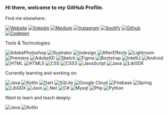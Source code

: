 ### Hi there, welcome to my GitHub Profile.

Find me elsewhere:

[![Website](https://img.shields.io/badge/website-000000?style=for-the-badge&logo=About.me&logoColor=white)](https://www.designbyburcu.com)
[![linkedin](https://img.shields.io/badge/Linkedin-000000?style=for-the-badge&logo=Linkedin&logoColor=white)](https://www.linkedin.com/in/burcuerdogan/)
[![Medium](https://img.shields.io/badge/Medium-12100E?style=for-the-badge&logo=medium&logoColor=white)](https://medium.com/@burcuerdogann)
[![Instagram](https://img.shields.io/badge/Instagram-000000?style=for-the-badge&logo=instagram&logoColor=white)](https://www.instagram.com/designbyburcuerdogan/)
[![Spotify](https://img.shields.io/badge/Spotify-000000?&style=for-the-badge&logo=spotify&logoColor=white)](https://open.spotify.com/user/21b4jmjc3wd74l3ytt76eub2q?si=dc79d35a8549452f)
[![Github](https://img.shields.io/badge/GitHub-100000?style=for-the-badge&logo=github&logoColor=white)](https://github.com/burcuerdogann)
[![Codepen](https://img.shields.io/badge/Codepen-000000?style=for-the-badge&logo=codepen&logoColor=white)](https://codepen.io/Burcu-Erdogan)


Tools & Technologies:

![AdobePhotoshop](https://img.shields.io/badge/Adobe%20Photoshop-000000?style=for-the-badge&logo=Adobe%20Photoshop&logoColor=white)
![Illustrator](https://img.shields.io/badge/Adobe%20Illustrator-000000?style=for-the-badge&logo=adobe%20illustrator&logoColor=white)
![Indesign](https://img.shields.io/badge/Adobe%20InDesign-000000?style=for-the-badge&logo=Adobe%20InDesign&logoColor=white)
![AfterEffects](https://img.shields.io/badge/Adobe%20after%20affects-000000?style=for-the-badge&logo=Adobe%20after%20effects&logoColor=white)
![Lightroom](https://img.shields.io/badge/Adobe%20Lightroom-000000?style=for-the-badge&logo=Adobe%20Lightroom&logoColor=white)
![Premiere](https://img.shields.io/badge/Adobe%20Premiere%20Pro-000000?style=for-the-badge&logo=Adobe%20Premiere%20Pro&logoColor=white)
![AdobeXD](https://img.shields.io/badge/Adobe%20XD-000000?style=for-the-badge&logo=Adobe%20XD&logoColor=white)
![Sketch](https://img.shields.io/badge/Sketch-000000?style=for-the-badge&logo=sketch&logoColor=white)
![Figma](https://img.shields.io/badge/Figma-000000?style=for-the-badge&logo=figma&logoColor=white)
![Bootstrap](https://img.shields.io/badge/Bootstrap-000000?style=for-the-badge&logo=bootstrap&logoColor=white)
![IntelliJ](https://img.shields.io/badge/IntelliJ_IDEA-000000.svg?style=for-the-badge&logo=intellij-idea&logoColor=white)
![Android](https://img.shields.io/badge/Android_Studio-000000?style=for-the-badge&logo=android-studio&logoColor=white)
![HTML](https://img.shields.io/badge/HTML-000000?style=for-the-badge&logo=html5&logoColor=white)
![HTML5](https://img.shields.io/badge/HTML5-000000?style=for-the-badge&logo=html5&logoColor=white)
![CSS](https://img.shields.io/badge/CSS-000000?&style=for-the-badge&logo=css3&logoColor=white)
![CSS3](https://img.shields.io/badge/CSS3-000000?style=for-the-badge&logo=css3&logoColor=white)
![JavaScript](https://img.shields.io/badge/JavaScript-000000?style=for-the-badge&logo=javascript&logoColor=white)
![Java](https://img.shields.io/badge/Java-000000?style=for-the-badge&logo=java&logoColor=white)
![LibGDX](https://img.shields.io/badge/LibGDX-000000?style=for-the-badge&logo=libgdx&logoColor=white)


Currently learning and working on:

![Java](https://img.shields.io/badge/Java-000000?style=for-the-badge&logo=java&logoColor=white)
![Kotlin](https://img.shields.io/badge/Kotlin-000000?&style=for-the-badge&logo=kotlin&logoColor=white)
![Dart](https://img.shields.io/badge/Dart-000000?style=for-the-badge&logo=dart&logoColor=white)
![SQLite](https://img.shields.io/badge/SQLite-000000?style=for-the-badge&logo=sqlite&logoColor=white)
![Google Cloud](https://img.shields.io/badge/Google_Cloud-000000?style=for-the-badge&logo=google-cloud&logoColor=white)
![Firebase](https://img.shields.io/badge/Firebase-000000?style=for-the-badge&logo=firebase&logoColor=white)
![Spring](https://img.shields.io/badge/Spring-000000?style=for-the-badge&logo=spring&logoColor=white)
![LibGDX](https://img.shields.io/badge/LibGDX-000000?style=for-the-badge&logo=libgdx&logoColor=white)
![Json](https://img.shields.io/badge/json%20web%20tokens-000000?style=for-the-badge&logo=json-web-tokens&logoColor=white)
![.Net](https://img.shields.io/badge/.NET-000000?style=for-the-badge&logo=.net&logoColor=white)
![C#](https://img.shields.io/badge/C%23-000000?style=for-the-badge&logo=c-sharp&logoColor=white)
![Mysql](https://img.shields.io/badge/MySQL-000000?style=for-the-badge&logo=mysql&logoColor=white)
![Php](https://img.shields.io/badge/PHP-000000?style=for-the-badge&logo=php&logoColor=white)
![Python](https://img.shields.io/badge/Python-000000?style=for-the-badge&logo=python&logoColor=white)

Want to learn and teach deeply:

![Java](https://img.shields.io/badge/Java-000000?style=for-the-badge&logo=java&logoColor=white)
![Kotlin](https://img.shields.io/badge/Kotlin-000000?&style=for-the-badge&logo=kotlin&logoColor=white)

<!--
[![Pinterest](https://img.shields.io/badge/Pinterest-000000.svg?&style=for-the-badge&logo=Pinterest&logoColor=white)](https://tr.pinterest.com/BurcuErdogann/)

[![Lastfm](https://img.shields.io/badge/last.fm-000000?style=for-the-badge&logo=last.fm&logoColor=white)](https://www.last.fm/tr/user/zemariii)

[![Stack](https://img.shields.io/badge/Stack_Overflow-000000?style=for-the-badge&logo=stack-overflow&logoColor=white)](https://stackoverflow.com/users/19320380/burcu-erdo%c4%9fan)
[![Hackerrank](https://img.shields.io/badge/-Hackerrank-000000?style=for-the-badge&logo=HackerRank&logoColor=white)](https://www.hackerrank.com/burcuerdogandan1)
[![Sololearn](https://img.shields.io/badge/-Sololearn-000000?style=for-the-badge&logo=Sololearn&logoColor=white)](https://www.sololearn.com/profile/20252742)
[![Udemy](https://img.shields.io/badge/Udemy-000000?style=for-the-badge&logo=Udemy&logoColor=white)](https://www.udemy.com/user/burcu-erdogan-12/)








**burcuerdogann/burcuerdogann** is a ✨ _special_ ✨ repository because its `README.md` (this file) appears on your GitHub profile.

Here are some ideas to get you started:
 ⚡
- 🔭 I’m currently working on ...
- 🌱 I’m currently learning ...
- 👯 I’m looking to collaborate on ...
- 🤔 I’m looking for help with ...
- 💬 Ask me about ...
- 📫 How to reach me: designbyburcuerdogan at gmail dot com
- 😄 Pronouns: ...
- ⚡ Fun fact: ...


<img src="https://github.com/burcuerdogann/burcuerdogann/blob/main/check-mail-mail.gif" width="auto">

📫 Reach me: designbyburcuerdogan at gmail dot com



[![alt text][6.1]][6]
[6.1]: http://i.imgur.com/0o48UoR.png (github icon with padding)
[6.2]: http://i.imgur.com/9I6NRUm.png (github icon without padding)
[6]: http://www.github.com/burcuerdogann

[![Github Badge](https://img.shields.io/badge/-Github-000?style=quare&labelColor=000&logo=Github&logoColor=white&link=link)](github.com/burcuerdogann) 
[![Instagram Badge](https://img.shields.io/badge/-Instagram-C13584?style=flat-quare&labelColor=C13584&logo=instagram&logoColor=white&link=link)](instagram.com/designbyburcuerdogan) 
[![Medium Badge](https://img.shields.io/badge/-Medium-757575?style=flat-quare&labelColor=757575&logo=Medium&logoColor=white&link=link)](medium.com/@burcuerdogann) 
[![Linkedin Badge Badge](https://img.shields.io/badge/LinkedIn-0077B5?style=for-the-badge&logo=linkedin&logoColor=white&link=link)](linkedin.com/in/burcuerdogan)



-->
